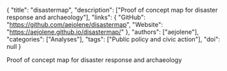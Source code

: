 {
  "title": "disastermap",
  "description": ["Proof of concept map for disaster response and archaeology"],
  "links": {
    "GitHub": "https://github.com/aejolene/disastermap",
    "Website": "https://aejolene.github.io/disastermap/"
  },
  "authors": ["aejolene"],
  "categories": ["Analyses"],
  "tags": ["Public policy and civic action"],
  "doi": null
}

<!-- Generated by csv2md.R – do not edit by hand -->

Proof of concept map for disaster response and archaeology